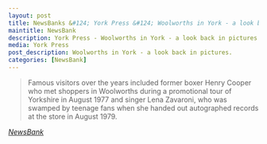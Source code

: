 ```yaml
---
layout: post
title: NewsBanks &#124; York Press &#124; Woolworths in York - a look back in pictures  &#124; 30 October 2020
maintitle: NewsBank
description: York Press - Woolworths in York - a look back in pictures.
media: York Press
post_description: Woolworths in York - a look back in pictures.
categories: [NewsBank]
---
```


> Famous visitors over the years included former boxer Henry Cooper who met shoppers in Woolworths during a promotional tour of Yorkshire in August 1977 and singer Lena Zavaroni, who was swamped by teenage fans when she handed out autographed records at the store in August 1979.

<cite>[NewsBank](https://infoweb.newsbank.com/apps/news/openurl?ctx_ver=z39.88-2004&rft_id=info%3Asid/infoweb.newsbank.com&svc_dat=UKNB&req_dat=55CA6C602C984FD8A3DCC6AF6BF4AE70&rft_val_format=info%3Aofi/fmt%3Akev%3Amtx%3Actx&rft_dat=document_id%3Anews%252F17E6ECE2ED507AA8)</cite>


